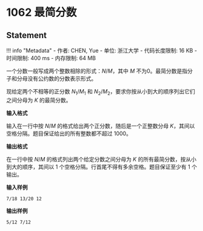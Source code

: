 
# 1062 最简分数

## Statement

!!! info "Metadata"
    - 作者: CHEN, Yue
    - 单位: 浙江大学
    - 代码长度限制: 16 KB
    - 时间限制: 400 ms
    - 内存限制: 64 MB

一个分数一般写成两个整数相除的形式：$N/M$，其中 $M$ 不为0。最简分数是指分子和分母没有公约数的分数表示形式。

现给定两个不相等的正分数 $N_1/M_1$ 和 $N_2/M_2$，要求你按从小到大的顺序列出它们之间分母为 $K$ 的最简分数。

**输入格式**

输入在一行中按 $N/M$ 的格式给出两个正分数，随后是一个正整数分母 $K$，其间以空格分隔。题目保证给出的所有整数都不超过 1000。

**输出格式**

在一行中按 $N/M$ 的格式列出两个给定分数之间分母为 $K$ 的所有最简分数，按从小到大的顺序，其间以 1 个空格分隔。行首尾不得有多余空格。题目保证至少有 1 个输出。

**输入样例**
```plaintext
7/18 13/20 12
```

**输出样例**
```plaintext
5/12 7/12
```

